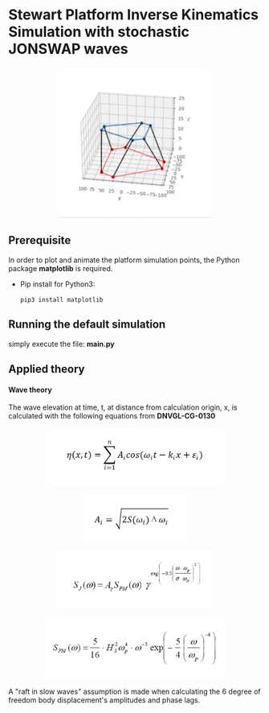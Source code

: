 # Stewart Platform Inverse Kinematics Simulation with stochastic JONSWAP waves

<p align="center">
    <img src="misc/gifs/platform_animate.gif" width="300" height="300" />
</p>

## Prerequisite
In order to plot and animate the platform simulation points, the Python package **matplotlib** is required.

* Pip install for Python3:

      pip3 install matplotlib

## Running the default simulation

simply execute the file: **main.py**

## Applied theory

#### Wave theory
The wave elevation at time, t, at distance from calculation origin, x, is calculated with the following equations
from **DNVGL-CG-0130**

<p align="center">
    <img src="misc/figures/eq_1.PNG"  />
</p>
<p align="center">
    <img src="misc/figures/eq_2.PNG"  />
</p>
<p align="center">
    <img src="misc/figures/eq_3.PNG"  />
</p>
<p align="center">
    <img src="misc/figures/eq_4.PNG"  />
</p>

A "raft in slow waves" assumption is made when calculating the 6 degree of freedom body
displacement's amplitudes and phase lags. 

